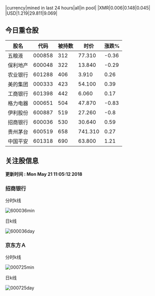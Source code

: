 |currency|mined in last 24 hours|all|in pool|
|XMR|0.006|0.148|0.045|
|USD|1.219|29.811|9.069|

## 今日重仓股 

|股名|代码|被持数|时价|涨跌%|
|---|---|---|---|---|
|五粮液|000858|312|77.310|-0.36|
|保利地产|600048|322|13.840|-0.29|
|农业银行|601288|406|3.910|0.26|
|美的集团|000333|423|54.100|0.39|
|工商银行|601398|442|6.060|0.17|
|格力电器|000651|504|47.870|-0.83|
|伊利股份|600887|519|27.260|-0.8|
|招商银行|600036|530|30.640|0.59|
|贵州茅台|600519|658|741.310|0.27|
|中国平安|601318|690|63.800|1.21|

## 关注股信息
**更新时间 : Mon May 21 11:05:12 2018**
### 招商银行 
分时k线

![600036min](http://image.sinajs.cn/newchart/min/n/sh600036.gif)

日k线

![600036day](http://image.sinajs.cn/newchart/daily/n/sh600036.gif)

### 京东方Ａ 
分时k线

![000725min](http://image.sinajs.cn/newchart/min/n/sz000725.gif)

日k线

![000725day](http://image.sinajs.cn/newchart/daily/n/sz000725.gif)
